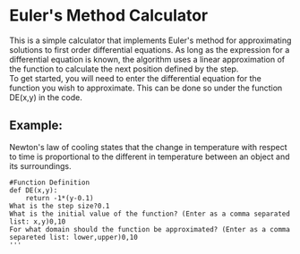 # Euler's Method Calculator
This is a simple calculator that implements Euler's method for approximating solutions to first order differential equations.
As long as the expression for a differential equation is known, the algorithm uses a linear approximation of the function to
calculate the next position defined by the step.  
To get started, you will need to enter the differential equation for the function you wish to approximate.
This can be done so under the function DE(x,y) in the code.
## Example:
Newton's law of cooling states that the change in temperature with respect to time is proportional to the different in
temperature between an object and its surroundings. 
```
#Function Definition
def DE(x,y):
    return -1*(y-0.1)
What is the step size?0.1
What is the initial value of the function? (Enter as a comma separated list: x,y)0,10
For what domain should the function be approximated? (Enter as a comma separeted list: lower,upper)0,10
'''
